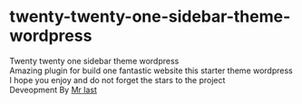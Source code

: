 # twenty-twenty-one-sidebar-theme-wordpress
Twenty twenty one sidebar theme wordpress <br>
Amazing plugin for build one fantastic website this starter theme wordpress<br>
I hope you enjoy and do not forget the stars to the project<br>
Deveopment By <a href="https://mrlast.com">Mr last</a>
